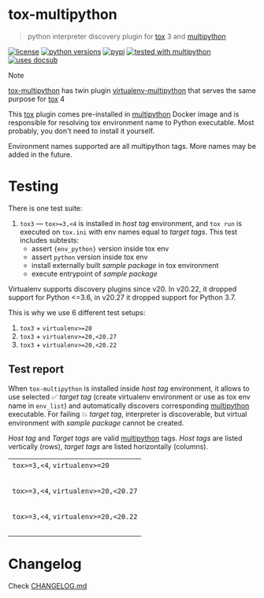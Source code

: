 # tox-multipython
> python interpreter discovery plugin for [tox](https://tox.wiki) 3 and [multipython](https://github.com/makukha/multipython)

[![license](https://img.shields.io/github/license/makukha/tox-multipython.svg)](https://github.com/makukha/tox-multipython/blob/main/LICENSE)
[![python versions](https://img.shields.io/pypi/pyversions/tox-multipython.svg)](https://pypi.org/project/tox-multipython)
[![pypi](https://img.shields.io/pypi/v/tox-multipython.svg#v0.3.0)](https://pypi.python.org/pypi/tox-multipython)
[![tested with multipython](https://img.shields.io/badge/tested_with-multipython-x)](https://github.com/makukha/multipython)
[![uses docsub](https://img.shields.io/badge/uses-docsub-royalblue)](https://github.com/makukha/docsub)

> [!NOTE]
> [tox-multipython]() has twin plugin [virtualenv-multipython](https://github.com/makukha/virtualenv-multipython) that serves the same purpose for [tox](https://tox.wiki) 4

This [tox](https://tox.wiki) plugin comes pre-installed in [multipython](https://hub.docker.com/r/makukha/multipython) Docker image and is responsible for resolving tox environment name to Python executable. Most probably, you don't need to install it yourself.

Environment names supported are all multipython tags. More names may be added in the future.

# Testing

There is one test suite:

1. `tox3` — `tox>=3,<4` is installed in *host tag* environment, and `tox run` is executed on `tox.ini` with env names equal to *target tags*. This test includes subtests:
    - assert `{env_python}` version inside tox env
    - assert `python` version inside tox env
    - install externally built *sample package* in tox environment
    - execute entrypoint of *sample package*

Virtualenv supports discovery plugins since v20. In v20.22, it dropped support for Python <=3.6, in v20.27 it dropped support for Python 3.7.

This is why we use 6 different test setups:

1. `tox3` + `virtualenv>=20`
1. `tox3` + `virtualenv>=20,<20.27`
1. `tox3` + `virtualenv>=20,<20.22`

## Test report

When `tox-multipython` is installed inside *host tag* environment, it allows to use selected ✅ *target tag* (create virtualenv environment or use as tox env name in `env_list`) and automatically discovers corresponding [multipython](https://github.com/makukha/multipython) executable. For failing 💥 *target tag*, interpreter is discoverable, but virtual environment with *sample package* cannot be created.

*Host tag* and *Target tags* are valid [multipython](https://hub.docker.com/r/makukha/multipython) tags. *Host tags* are listed vertically (rows), *target tags* are listed horizontally (columns).

<table>
<tbody>

<tr>
<td>
<code>tox>=3,<4</code>, <code>virtualenv>=20</code>
<!-- docsub: begin -->
<!-- docsub: x pretty tox3-v__ -->
<!-- docsub: lines after 1 upto -1 -->
<pre>
</pre>
<!-- docsub: end -->
</td>
</tr>

<tr>
<td>
<code>tox>=3,<4</code>, <code>virtualenv>=20,<20.27</code>
<!-- docsub: begin -->
<!-- docsub: x pretty tox3-v27 -->
<!-- docsub: lines after 1 upto -1 -->
<pre>
</pre>
<!-- docsub: end -->
</td>
</tr>

<tr>
<td>
<code>tox>=3,<4</code>, <code>virtualenv>=20,<20.22</code>
<!-- docsub: begin -->
<!-- docsub: x pretty tox3-v22 -->
<!-- docsub: lines after 1 upto -1 -->
<pre>
</pre>
<!-- docsub: end -->
</td>
</tr>

</tbody>
</table>


# Changelog

Check [CHANGELOG.md](https://github.com/makukha/tox-multipython/tree/main/CHANGELOG.md)
